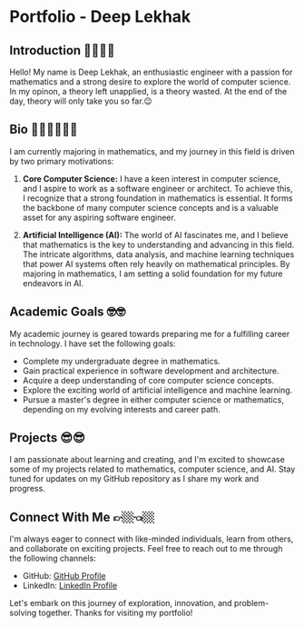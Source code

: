 # Portfolio - Deep Lekhak

## Introduction 🙇🏻🙇🏻
Hello! My name is Deep Lekhak, an enthusiastic engineer with a passion for mathematics and a strong desire to explore the world of computer science. In my opinon, a theory left unapplied, is a theory wasted. At the end of the day, theory will only take you so far.😉

## Bio 👨🏻‍💻👨🏻‍💻
I am currently majoring in mathematics, and my journey in this field is driven by two primary motivations:

1. **Core Computer Science:** I have a keen interest in computer science, and I aspire to work as a software engineer or architect. To achieve this, I recognize that a strong foundation in mathematics is essential. It forms the backbone of many computer science concepts and is a valuable asset for any aspiring software engineer.

2. **Artificial Intelligence (AI):** The world of AI fascinates me, and I believe that mathematics is the key to understanding and advancing in this field. The intricate algorithms, data analysis, and machine learning techniques that power AI systems often rely heavily on mathematical principles. By majoring in mathematics, I am setting a solid foundation for my future endeavors in AI.

## Academic Goals 🤓🤓
My academic journey is geared towards preparing me for a fulfilling career in technology. I have set the following goals:

- Complete my undergraduate degree in mathematics.
- Gain practical experience in software development and architecture.
- Acquire a deep understanding of core computer science concepts.
- Explore the exciting world of artificial intelligence and machine learning.
- Pursue a master's degree in either computer science or mathematics, depending on my evolving interests and career path.

## Projects 😎😎
I am passionate about learning and creating, and I'm excited to showcase some of my projects related to mathematics, computer science, and AI. Stay tuned for updates on my GitHub repository as I share my work and progress.

## Connect With Me 👉🏼👈🏼
I'm always eager to connect with like-minded individuals, learn from others, and collaborate on exciting projects. Feel free to reach out to me through the following channels:

- GitHub: [GitHub Profile](https://github.com/Deep03)
- LinkedIn: [LinkedIn Profile](https://www.linkedin.com/in/dlekhak/)

Let's embark on this journey of exploration, innovation, and problem-solving together. Thanks for visiting my portfolio!

